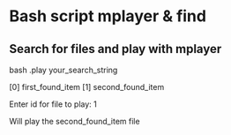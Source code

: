 # Bash script mplayer & find

## Search for files and play with mplayer
bash .play your_search_string

[0] first_found_item
[1] second_found_item

Enter id for file to play: 1 

Will play the second_found_item file
